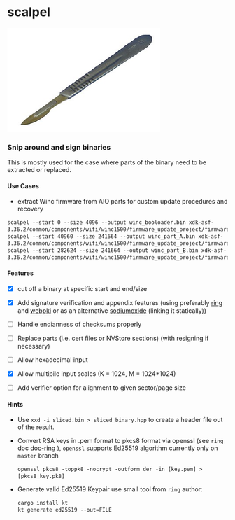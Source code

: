 # scalpel

![A scalpel and stitch tool][logo]


### Snip around and sign binaries

This is mostly used for the case where parts of the binary need to be extracted or replaced.



#### Use Cases

* extract Winc firmware from AIO parts for custom update procedures and recovery

```
scalpel --start 0 --size 4096 --output winc_booloader.bin xdk-asf-3.36.2/common/components/wifi/winc1500/firmware_update_project/firmware/firmware/m2m_aio_3a0.bin
scalpel --start 40960 --size 241664 --output winc_part_A.bin xdk-asf-3.36.2/common/components/wifi/winc1500/firmware_update_project/firmware/firmware/m2m_aio_3a0.bin
scalpel --start 282624 --size 241664 --output winc_part_B.bin xdk-asf-3.36.2/common/components/wifi/winc1500/firmware_update_project/firmware/firmware/m2m_aio_3a0.bin
```

#### Features 

- [x] cut off a binary at specific start and end/size
- [x] Add signature verification and appendix features (using preferably [ring] and [webpki] or as an alternative [sodiumoxide] (linking it statically))
- [ ] Handle endianness of checksums properly
- [ ] Replace parts (i.e. cert files or NVStore sections) (with resigning if necessary)
- [ ] Allow hexadecimal input
- [x] Allow multipile input scales (K = 1024, M = 1024*1024)
- [ ] Add verifier option for alignment to given sector/page size


#### Hints

- Use `xxd -i sliced.bin > sliced_binary.hpp` to create a header file out of the result.

- Convert RSA keys in .pem format to pkcs8 format via openssl (see `ring` doc [doc-ring] ), `openssl` supports Ed25519 algorithm currently only on `master` branch

    ```
    openssl pkcs8 -toppk8 -nocrypt -outform der -in [key.pem] > [pkcs8_key.pk8]
    ```

- Generate valid Ed25519 Keypair use small tool from `ring` author:
    ```
    cargo install kt
    kt generate ed25519 --out=FILE
    ```



[logo]: https://github.com/nello-io/scalpel/raw/master/scalpel.jpg "Logo"
[sodiumoxide]: https://docs.rs/sodiumoxide/0.0.16/sodiumoxide/
[ring]: https://crates.io/crates/ring
[webpki]: https://crates.io/crates/webpki
[doc-ring]: https://docs.rs/ring/0.13.0-alpha/ring/signature/struct.RSAKeyPair.html
